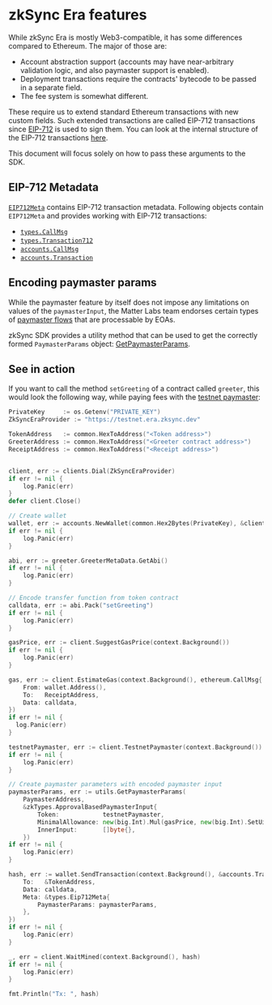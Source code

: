 # zkSync Era features

While zkSync Era is mostly Web3-compatible, it has some differences compared to Ethereum. The major of those are:

- Account abstraction support (accounts may have near-arbitrary validation logic, and also paymaster support is enabled).
- Deployment transactions require the contracts' bytecode to be passed in a separate field.
- The fee system is somewhat different.

These require us to extend standard Ethereum transactions with new custom fields. Such extended transactions are called EIP-712 transactions
since [EIP-712](https://eips.ethereum.org/EIPS/eip-712) is used to sign them. You can look at the internal structure of the EIP-712
transactions [here](../../reference/concepts/transactions.md#eip-712-0x71).

This document will focus solely on how to pass these arguments to the SDK.

## EIP-712 Metadata

[`EIP712Meta`](types/types.md#eip712meta) contains EIP-712 transaction metadata. Following objects contain `EIP712Meta` and provides working with
EIP-712 transactions:

- [`types.CallMsg`](types/types.md#callmsg)
- [`types.Transaction712`](types/types.md#transaction712)
- [`accounts.CallMsg`](types/accounts.md#callmsg)
- [`accounts.Transaction`](types/accounts#transaction)

## Encoding paymaster params

While the paymaster feature by itself does not impose any limitations on values of the `paymasterInput`, the Matter Labs team endorses certain types of [paymaster flows](../../reference/concepts/account-abstraction.md#built-in-paymaster-flows) that are processable by EOAs.

zkSync SDK provides a utility method that can be used to get the correctly formed `PaymasterParams` object: [GetPaymasterParams](./paymaster-utils.md#getpaymasterparams).

## See in action

If you want to call the method `setGreeting` of a contract called `greeter`, this would look the following way, while paying fees with the
[testnet paymaster](../../reference/concepts/account-abstraction.md#testnet-paymaster):

```go
PrivateKey     := os.Getenv("PRIVATE_KEY")
ZkSyncEraProvider := "https://testnet.era.zksync.dev"

TokenAddress   := common.HexToAddress("<Token address>")
GreeterAddress := common.HexToAddress("<Greeter contract address>")
ReceiptAddress := common.HexToAddress("<Receipt address>")


client, err := clients.Dial(ZkSyncEraProvider)
if err != nil {
	log.Panic(err)
}
defer client.Close()

// Create wallet
wallet, err := accounts.NewWallet(common.Hex2Bytes(PrivateKey), &client, ethClient)
if err != nil {
	log.Panic(err)
}

abi, err := greeter.GreeterMetaData.GetAbi()
if err != nil {
	log.Panic(err)
}

// Encode transfer function from token contract
calldata, err := abi.Pack("setGreeting")
if err != nil {
	log.Panic(err)
}

gasPrice, err := client.SuggestGasPrice(context.Background())
if err != nil {
	log.Panic(err)
}

gas, err := client.EstimateGas(context.Background(), ethereum.CallMsg{
	From: wallet.Address(),
	To:   ReceiptAddress,
	Data: calldata,
})
if err != nil {
  log.Panic(err)
}

testnetPaymaster, err := client.TestnetPaymaster(context.Background())
if err != nil {
	log.Panic(err)
}

// Create paymaster parameters with encoded paymaster input
paymasterParams, err := utils.GetPaymasterParams(
	PaymasterAddress,
	&zkTypes.ApprovalBasedPaymasterInput{
		Token:            testnetPaymaster,
		MinimalAllowance: new(big.Int).Mul(gasPrice, new(big.Int).SetUint64(gas)),
		InnerInput:       []byte{},
	})
if err != nil {
	log.Panic(err)
}

hash, err := wallet.SendTransaction(context.Background(), &accounts.Transaction{
	To:   &TokenAddress,
	Data: calldata,
	Meta: &types.Eip712Meta{
		PaymasterParams: paymasterParams,
	},
})
if err != nil {
	log.Panic(err)
}

_, err = client.WaitMined(context.Background(), hash)
if err != nil {
	log.Panic(err)
}

fmt.Println("Tx: ", hash)

```
